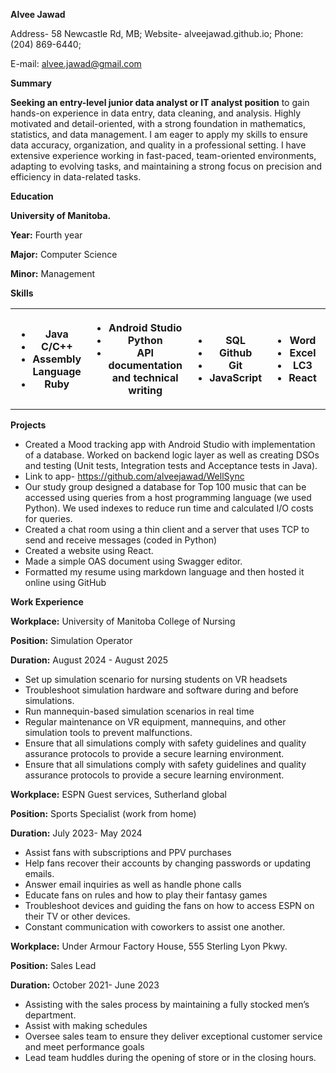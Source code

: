 **Alvee Jawad**

Address- 58 Newcastle Rd, MB; Website- alveejawad.github.io; Phone: (204) 869-6440;

E-mail: [alvee.jawad@gmail.com](mailto:alvee.jawad@gmail.com)

**Summary**

**Seeking an entry-level junior data analyst or IT analyst position** to gain hands-on experience in data entry, data cleaning, and analysis. Highly motivated and detail-oriented, with a strong foundation in mathematics, statistics, and data management. I am eager to apply my skills to ensure data accuracy, organization, and quality in a professional setting. I have extensive experience working in fast-paced, team-oriented environments, adapting to evolving tasks, and maintaining a strong focus on precision and efficiency in data-related tasks.

**Education**

**University of Manitoba.**

**Year:** Fourth year

**Major:** Computer Science

**Minor:** Management

**Skills**

<table><tbody><tr><th><ul><li>Java</li><li>C/C++</li><li>Assembly Language</li><li>Ruby</li></ul></th><th><ul><li>Android Studio</li><li>Python</li><li>API documentation and technical writing</li></ul></th><th><ul><li>SQL</li><li>Github</li><li>Git</li><li>JavaScript</li></ul></th><th><ul><li>Word</li><li>Excel</li><li>LC3</li><li>React</li></ul></th><th></th></tr></tbody></table>

**Projects**

- Created a Mood tracking app with Android Studio with implementation of a database. Worked on backend logic layer as well as creating DSOs and testing (Unit tests, Integration tests and Acceptance tests in Java).
- Link to app- <https://github.com/alveejawad/WellSync>
- Our study group designed a database for Top 100 music that can be accessed using queries from a host programming language (we used Python). We used indexes to reduce run time and calculated I/O costs for queries.
- Created a chat room using a thin client and a server that uses TCP to send and receive messages (coded in Python)
- Created a website using React.
- Made a simple OAS document using Swagger editor.
- Formatted my resume using markdown language and then hosted it online using GitHub

**Work Experience**

**Workplace:** University of Manitoba College of Nursing

**Position:** Simulation Operator

**Duration:** August 2024 - August 2025

- Set up simulation scenario for nursing students on VR headsets
- Troubleshoot simulation hardware and software during and before simulations.
- Run mannequin-based simulation scenarios in real time
- Regular maintenance on VR equipment, mannequins, and other simulation tools to prevent malfunctions.
- Ensure that all simulations comply with safety guidelines and quality assurance protocols to provide a secure learning environment.
- Ensure that all simulations comply with safety guidelines and quality assurance protocols to provide a secure learning environment.

**Workplace:** ESPN Guest services, Sutherland global

**Position:** Sports Specialist (work from home)

**Duration:** July 2023- May 2024

- Assist fans with subscriptions and PPV purchases
- Help fans recover their accounts by changing passwords or updating emails.
- Answer email inquiries as well as handle phone calls
- Educate fans on rules and how to play their fantasy games
- Troubleshoot devices and guiding the fans on how to access ESPN on their TV or other devices.
- Constant communication with coworkers to assist one another.

**Workplace:** Under Armour Factory House, 555 Sterling Lyon Pkwy.

**Position:** Sales Lead

**Duration:** October 2021- June 2023

- Assisting with the sales process by maintaining a fully stocked men’s department.
- Assist with making schedules
- Oversee sales team to ensure they deliver exceptional customer service and meet performance goals
- Lead team huddles during the opening of store or in the closing hours.
